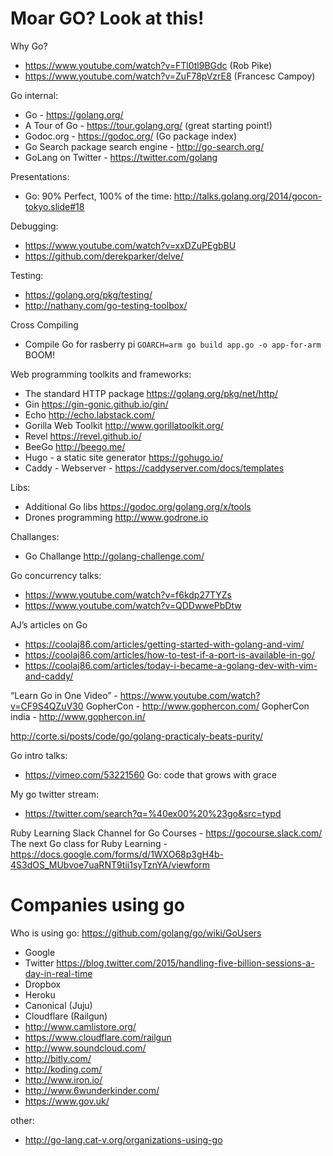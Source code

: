# Moar GO? Look at this!

Why Go?
- https://www.youtube.com/watch?v=FTl0tl9BGdc (Rob Pike)
- https://www.youtube.com/watch?v=ZuF78pVzrE8 (Francesc Campoy)

Go internal:

- Go - https://golang.org/
- A Tour of Go - https://tour.golang.org/ (great starting point!)
- Godoc.org - https://godoc.org/ (Go package index)
- Go Search package search engine - http://go-search.org/
- GoLang on Twitter - https://twitter.com/golang

Presentations:

- Go: 90% Perfect, 100% of the time: http://talks.golang.org/2014/gocon-tokyo.slide#18

Debugging:
- https://www.youtube.com/watch?v=xxDZuPEgbBU
- https://github.com/derekparker/delve/

Testing:
- https://golang.org/pkg/testing/
- http://nathany.com/go-testing-toolbox/

Cross Compiling

- Compile Go for rasberry pi
  `GOARCH=arm go build app.go -o app-for-arm ` BOOM!

Web programming toolkits and frameworks:
- The standard HTTP package https://golang.org/pkg/net/http/
- Gin https://gin-gonic.github.io/gin/
- Echo http://echo.labstack.com/
- Gorilla Web Toolkit http://www.gorillatoolkit.org/
- Revel https://revel.github.io/
- BeeGo http://beego.me/
- Hugo - a static site generator https://gohugo.io/
- Caddy - Webserver - https://caddyserver.com/docs/templates

Libs:

- Additional Go libs https://godoc.org/golang.org/x/tools
- Drones programming http://www.godrone.io

Challanges:

- Go Challange http://golang-challenge.com/

Go concurrency talks:
- https://www.youtube.com/watch?v=f6kdp27TYZs
- https://www.youtube.com/watch?v=QDDwwePbDtw

AJ’s articles on Go
- https://coolaj86.com/articles/getting-started-with-golang-and-vim/
- https://coolaj86.com/articles/how-to-test-if-a-port-is-available-in-go/
- https://coolaj86.com/articles/today-i-became-a-golang-dev-with-vim-and-caddy/

“Learn Go in One Video” - https://www.youtube.com/watch?v=CF9S4QZuV30
GopherCon - http://www.gophercon.com/
GopherCon india - http://www.gophercon.in/

http://corte.si/posts/code/go/golang-practicaly-beats-purity/

Go intro talks:
- https://vimeo.com/53221560 Go: code that grows with grace

My go twitter stream:
- https://twitter.com/search?q=%40ex00%20%23go&src=typd


Ruby Learning Slack Channel for Go Courses - https://gocourse.slack.com/
The next Go class for Ruby Learning - https://docs.google.com/forms/d/1WXO68p3gH4b-4S3dOS_MUbvoe7uaRNT9tii1syTznYA/viewform

# Companies using go

Who is using go:
https://github.com/golang/go/wiki/GoUsers

- Google
- Twitter https://blog.twitter.com/2015/handling-five-billion-sessions-a-day-in-real-time
- Dropbox
- Heroku
- Canonical (Juju)
- Cloudflare (Railgun)
- http://www.camlistore.org/
- https://www.cloudflare.com/railgun
- http://www.soundcloud.com/
- http://bitly.com/
- http://koding.com/
- http://www.iron.io/
- http://www.6wunderkinder.com/
- https://www.gov.uk/

other:
- http://go-lang.cat-v.org/organizations-using-go
